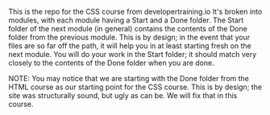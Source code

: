 This is the repo for the CSS course from developertraining.io
It's broken into modules, with each module having a Start and a Done folder.
The Start folder of the next module (in general) contains the contents of the Done folder
from the previous module. This is by design; in the event that your files are so far off the path,
it will help you in at least starting fresh on the next module.
You will do your work in the Start folder; it should match very closely to the contents of the Done folder when you are done.

NOTE: You may notice that we are starting with the Done folder from the HTML course as our starting point for the CSS course. This is by design; the site was structurally sound, but ugly as can be. We will fix that in this course.
